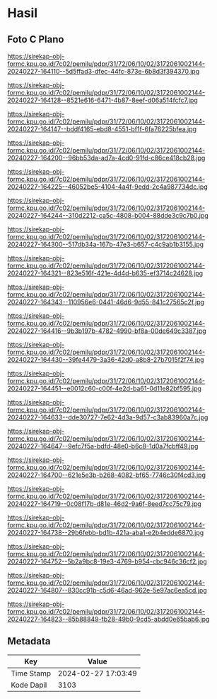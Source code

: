 # Hasil

## Foto C Plano

https://sirekap-obj-formc.kpu.go.id/7c02/pemilu/pdpr/31/72/06/10/02/3172061002144-20240227-164110--5d5ffad3-dfec-44fc-873e-6b8d3f394370.jpg

https://sirekap-obj-formc.kpu.go.id/7c02/pemilu/pdpr/31/72/06/10/02/3172061002144-20240227-164128--8521e616-6471-4b87-8eef-d06a514fcfc7.jpg

https://sirekap-obj-formc.kpu.go.id/7c02/pemilu/pdpr/31/72/06/10/02/3172061002144-20240227-164147--bddf4165-ebd8-4551-bf1f-6fa76225bfea.jpg

https://sirekap-obj-formc.kpu.go.id/7c02/pemilu/pdpr/31/72/06/10/02/3172061002144-20240227-164200--96bb53da-ad7a-4cd0-91fd-c86ce418cb28.jpg

https://sirekap-obj-formc.kpu.go.id/7c02/pemilu/pdpr/31/72/06/10/02/3172061002144-20240227-164225--46052be5-4104-4a4f-9edd-2c4a987734dc.jpg

https://sirekap-obj-formc.kpu.go.id/7c02/pemilu/pdpr/31/72/06/10/02/3172061002144-20240227-164244--310d2212-ca5c-4808-b004-88dde3c9c7b0.jpg

https://sirekap-obj-formc.kpu.go.id/7c02/pemilu/pdpr/31/72/06/10/02/3172061002144-20240227-164300--517db34a-167b-47e3-b657-c4c9ab1b3155.jpg

https://sirekap-obj-formc.kpu.go.id/7c02/pemilu/pdpr/31/72/06/10/02/3172061002144-20240227-164321--823e516f-421e-4d4d-b635-ef3714c24628.jpg

https://sirekap-obj-formc.kpu.go.id/7c02/pemilu/pdpr/31/72/06/10/02/3172061002144-20240227-164343--110956e6-0441-46d6-9d55-841c27565c2f.jpg

https://sirekap-obj-formc.kpu.go.id/7c02/pemilu/pdpr/31/72/06/10/02/3172061002144-20240227-164416--9b3b197b-4782-4990-bf8a-00de649c3387.jpg

https://sirekap-obj-formc.kpu.go.id/7c02/pemilu/pdpr/31/72/06/10/02/3172061002144-20240227-164430--39fe4479-3a36-42d0-a8b8-27b7015f2f74.jpg

https://sirekap-obj-formc.kpu.go.id/7c02/pemilu/pdpr/31/72/06/10/02/3172061002144-20240227-164451--e0012c60-c00f-4e2d-ba61-0d11e82bf595.jpg

https://sirekap-obj-formc.kpu.go.id/7c02/pemilu/pdpr/31/72/06/10/02/3172061002144-20240227-164633--dde30727-7e62-4d3a-9d57-c3ab83960a7c.jpg

https://sirekap-obj-formc.kpu.go.id/7c02/pemilu/pdpr/31/72/06/10/02/3172061002144-20240227-164647--9efc7f5a-bdfd-48e0-b6c8-1d0a7fcbff49.jpg

https://sirekap-obj-formc.kpu.go.id/7c02/pemilu/pdpr/31/72/06/10/02/3172061002144-20240227-164700--621e5e3b-b268-4082-bf65-7746c30f4cd3.jpg

https://sirekap-obj-formc.kpu.go.id/7c02/pemilu/pdpr/31/72/06/10/02/3172061002144-20240227-164719--0c08f17b-d81e-46d2-9a6f-8eed7cc75c79.jpg

https://sirekap-obj-formc.kpu.go.id/7c02/pemilu/pdpr/31/72/06/10/02/3172061002144-20240227-164738--29b6febb-bd1b-421a-aba1-e2b4edde6870.jpg

https://sirekap-obj-formc.kpu.go.id/7c02/pemilu/pdpr/31/72/06/10/02/3172061002144-20240227-164752--5b2a9bc8-19e3-4769-b954-cbc946c36cf2.jpg

https://sirekap-obj-formc.kpu.go.id/7c02/pemilu/pdpr/31/72/06/10/02/3172061002144-20240227-164807--830cc91b-c5d6-46ad-962e-5e97ac6ea5cd.jpg

https://sirekap-obj-formc.kpu.go.id/7c02/pemilu/pdpr/31/72/06/10/02/3172061002144-20240227-164823--85b88849-fb28-49b0-9cd5-abdd0e65bab6.jpg


## Metadata

| Key        | Value               |
| ---------- | ------------------- |
| Time Stamp | 2024-02-27 17:03:49 |
| Kode Dapil | 3103                |



